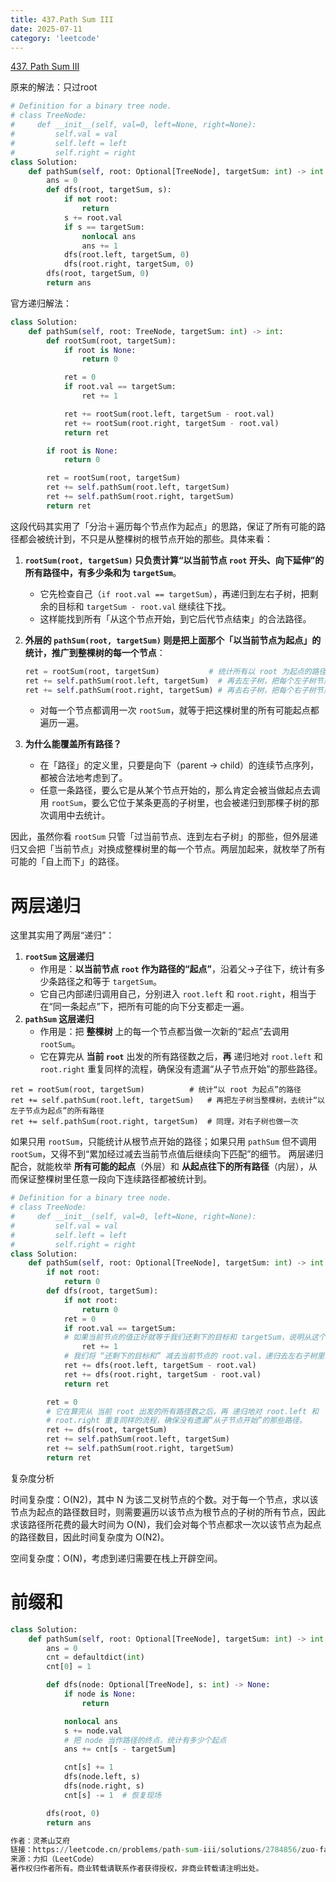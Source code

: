 ```yaml
---
title: 437.Path Sum III
date: 2025-07-11
category: 'leetcode'
---
```


[437. Path Sum III](https://leetcode.cn/problems/path-sum-iii/)

原来的解法：只过root

```python
# Definition for a binary tree node.
# class TreeNode:
#     def __init__(self, val=0, left=None, right=None):
#         self.val = val
#         self.left = left
#         self.right = right
class Solution:
    def pathSum(self, root: Optional[TreeNode], targetSum: int) -> int:
        ans = 0
        def dfs(root, targetSum, s):
            if not root:
                return
            s += root.val
            if s == targetSum:
                nonlocal ans
                ans += 1
            dfs(root.left, targetSum, 0)
            dfs(root.right, targetSum, 0)
        dfs(root, targetSum, 0)
        return ans

```

官方递归解法：

```python
class Solution:
    def pathSum(self, root: TreeNode, targetSum: int) -> int:
        def rootSum(root, targetSum):
            if root is None:
                return 0

            ret = 0
            if root.val == targetSum:
                ret += 1

            ret += rootSum(root.left, targetSum - root.val)
            ret += rootSum(root.right, targetSum - root.val)
            return ret

        if root is None:
            return 0

        ret = rootSum(root, targetSum)
        ret += self.pathSum(root.left, targetSum)
        ret += self.pathSum(root.right, targetSum)
        return ret

```

​ 这段代码其实用了「分治＋遍历每个节点作为起点」的思路，保证了所有可能的路径都会被统计到，不只是从整棵树的根节点开始的那些。具体来看：

1. **`rootSum(root, targetSum)` 只负责计算“以当前节点 `root` 开头、向下延伸”的所有路径中，有多少条和为 `targetSum`**。

   - 它先检查自己（`if root.val == targetSum`），再递归到左右子树，把剩余的目标和 `targetSum - root.val` 继续往下找。
   - 这样能找到所有「从这个节点开始，到它后代节点结束」的合法路径。

2. **外层的 `pathSum(root, targetSum)` 则是把上面那个「以当前节点为起点」的统计，推广到整棵树的每一个节点**：

   ```python
   ret = rootSum(root, targetSum)           # 统计所有以 root 为起点的路径
   ret += self.pathSum(root.left, targetSum)  # 再去左子树，把每个左子树节点当做“新起点”
   ret += self.pathSum(root.right, targetSum) # 再去右子树，把每个右子树节点当做“新起点”
   ```

   - 对每一个节点都调用一次 `rootSum`，就等于把这棵树里的所有可能起点都遍历一遍。

3. **为什么能覆盖所有路径？**

   - 在「路径」的定义里，只要是向下（parent → child）的连续节点序列，都被合法地考虑到了。
   - 任意一条路径，要么它是从某个节点开始的，那么肯定会被当做起点去调用 `rootSum`，要么它位于某条更高的子树里，也会被递归到那棵子树的那次调用中去统计。

因此，虽然你看 `rootSum` 只管「过当前节点、连到左右子树」的那些，但外层递归又会把「当前节点」对换成整棵树里的每一个节点。两层加起来，就枚举了所有可能的「自上而下」的路径。

# 两层递归

这里其实用了两层“递归”：

1. **`rootSum` 这层递归**
   - 作用是：**以当前节点 `root` 作为路径的“起点”**，沿着父→子往下，统计有多少条路径之和等于 `targetSum`。
   - 它自己内部递归调用自己，分别进入 `root.left` 和 `root.right`，相当于在“同一条起点”下，把所有可能的向下分支都走一遍。
2. **`pathSum` 这层递归**
   - 作用是：把 **整棵树** 上的每一个节点都当做一次新的“起点”去调用 `rootSum`。
   - 它在算完从 **当前 `root`** 出发的所有路径数之后，**再** 递归地对 `root.left` 和 `root.right` 重复同样的流程，确保没有遗漏“从子节点开始”的那些路径。

```
ret = rootSum(root, targetSum)          # 统计“以 root 为起点”的路径
ret += self.pathSum(root.left, targetSum)   # 再把左子树当整棵树，去统计“以左子节点为起点”的所有路径
ret += self.pathSum(root.right, targetSum)  # 同理，对右子树也做一次
```

如果只用 `rootSum`，只能统计从根节点开始的路径；如果只用 `pathSum` 但不调用 `rootSum`，又得不到“累加经过减去当前节点值后继续向下匹配”的细节。
两层递归配合，就能枚举 **所有可能的起点**（外层）和 **从起点往下的所有路径**（内层），从而保证整棵树里任意一段向下连续路径都被统计到。

```python
# Definition for a binary tree node.
# class TreeNode:
#     def __init__(self, val=0, left=None, right=None):
#         self.val = val
#         self.left = left
#         self.right = right
class Solution:
    def pathSum(self, root: Optional[TreeNode], targetSum: int) -> int:
        if not root:
            return 0
        def dfs(root, targetSum):
            if not root:
                return 0
            ret = 0
            if root.val == targetSum:
            # 如果当前节点的值正好就等于我们还剩下的目标和 targetSum，说明从这个节点到自身构成了一条有效路径，计数加 1。
                ret += 1
            # 我们将 “还剩下的目标和” 减去当前节点的 root.val，递归去左右子树里继续找，以便统计所有以 当前节点 为起点的、经过子节点的路径。
            ret += dfs(root.left, targetSum - root.val)
            ret += dfs(root.right, targetSum - root.val)
            return ret

        ret = 0
        # 它在算完从 当前 root 出发的所有路径数之后，再 递归地对 root.left 和
        # root.right 重复同样的流程，确保没有遗漏“从子节点开始”的那些路径。
        ret += dfs(root, targetSum)
        ret += self.pathSum(root.left, targetSum)
        ret += self.pathSum(root.right, targetSum)
        return ret

```

复杂度分析

时间复杂度：O(N2)，其中 N 为该二叉树节点的个数。对于每一个节点，求以该节点为起点的路径数目时，则需要遍历以该节点为根节点的子树的所有节点，因此求该路径所花费的最大时间为 O(N)，我们会对每个节点都求一次以该节点为起点的路径数目，因此时间复杂度为 O(N2)。

空间复杂度：O(N)，考虑到递归需要在栈上开辟空间。

# 前缀和

```python
class Solution:
    def pathSum(self, root: Optional[TreeNode], targetSum: int) -> int:
        ans = 0
        cnt = defaultdict(int)
        cnt[0] = 1

        def dfs(node: Optional[TreeNode], s: int) -> None:
            if node is None:
                return

            nonlocal ans
            s += node.val
            # 把 node 当作路径的终点，统计有多少个起点
            ans += cnt[s - targetSum]

            cnt[s] += 1
            dfs(node.left, s)
            dfs(node.right, s)
            cnt[s] -= 1  # 恢复现场

        dfs(root, 0)
        return ans

作者：灵茶山艾府
链接：https://leetcode.cn/problems/path-sum-iii/solutions/2784856/zuo-fa-he-560-ti-shi-yi-yang-de-pythonja-fmzo/
来源：力扣（LeetCode）
著作权归作者所有。商业转载请联系作者获得授权，非商业转载请注明出处。
```
